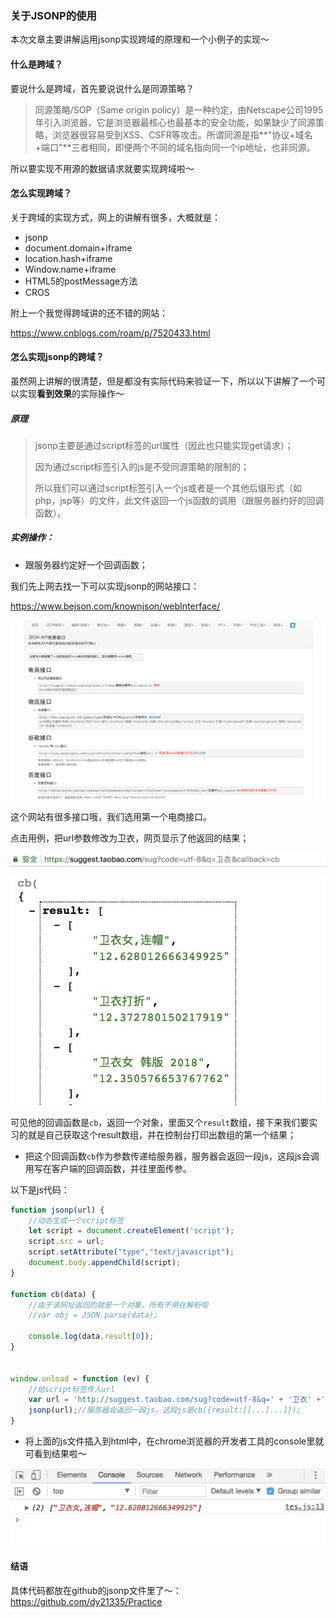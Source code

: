 ### 关于JSONP的使用

本次文章主要讲解运用jsonp实现跨域的原理和一个小例子的实现～

#### 什么是跨域？

要说什么是跨域，首先要说说什么是同源策略？

> 同源策略/SOP（Same origin policy）是一种约定，由Netscape公司1995年引入浏览器，它是浏览器最核心也最基本的安全功能，如果缺少了同源策略，浏览器很容易受到XSS、CSFR等攻击。所谓同源是指**"协议+域名+端口"**三者相同，即便两个不同的域名指向同一个ip地址，也非同源。

所以要实现不用源的数据请求就要实现跨域啦～

#### 怎么实现跨域？

关于跨域的实现方式，网上的讲解有很多，大概就是：

+ jsonp
+ document.domain+iframe
+ location.hash+iframe
+ Window.name+iframe
+ HTML5的postMessage方法
+ CROS

附上一个我觉得跨域讲的还不错的网站：

https://www.cnblogs.com/roam/p/7520433.html

#### 怎么实现jsonp的跨域？

虽然网上讲解的很清楚，但是都没有实际代码来验证一下，所以以下讲解了一个可以实现**看到效果**的实际操作～

##### 原理

> jsonp主要是通过script标签的url属性（因此也只能实现get请求）；
>
> 因为通过script标签引入的js是不受同源策略的限制的；
>
> 所以我们可以通过script标签引入一个js或者是一个其他后缀形式（如php，jsp等）的文件，此文件返回一个js函数的调用（跟服务器约好的回调函数）。

##### 实例操作：

+ 跟服务器约定好一个回调函数；

我们先上网去找一下可以实现jsonp的网站接口：

https://www.bejson.com/knownjson/webInterface/

![a](https://raw.githubusercontent.com/dy21335/algorithm/master/pics/jsonp1.jpg)



这个网站有很多接口哦，我们选用第一个电商接口。

点击用例，把url参数修改为卫衣，网页显示了他返回的结果；

![b](https://raw.githubusercontent.com/dy21335/algorithm/master/pics/jsonp2.jpg)



![c](https://raw.githubusercontent.com/dy21335/algorithm/master/pics/jsonp4.jpg)

可见他的回调函数是`cb`，返回一个对象，里面又个`result`数组，接下来我们要实习的就是自己获取这个result数组，并在控制台打印出数组的第一个结果；

+ 把这个回调函数`cb`作为参数传递给服务器，服务器会返回一段js，这段js会调用写在客户端的回调函数，并往里面传参。

以下是js代码：

```js
function jsonp(url) {
    //动态生成一个script标签
    let script = document.createElement('script');
    script.src = url;
    script.setAttribute("type","text/javascript");
    document.body.appendChild(script);
}

function cb(data) {
    //由于该网址返回的就是一个对象，所有不用在解析啦
    //var obj = JSON.parse(data);

    console.log(data.result[0]);
}


window.onload = function (ev) {
    //给script标签传入url
    var url = 'http://suggest.taobao.com/sug?code=utf-8&q=' + '卫衣' +'&callback=cb';
    jsonp(url);//服务器会返回一段js，这段js是cb({result:[[...]...]});
}
```

+ 将上面的js文件插入到html中，在chrome浏览器的开发者工具的console里就可看到结果啦～

![d](https://raw.githubusercontent.com/dy21335/algorithm/master/pics/jp5.jpg)

#### 结语

具体代码都放在github的jsonp文件里了～：https://github.com/dy21335/Practice



